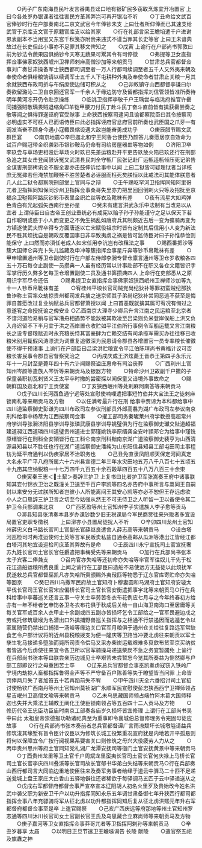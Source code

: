 <!-- { "loadSidebar": true } -->
　　○丙子广东南海县民叶发言番禺县迳口地有银矿民多窃取烹炼宜开冶置官  上曰今各处岁办银课者往往害民方革其弊岂可再开银冶不听
　　○丁丑命给文武百官俸钞时行在户部奏南北二京文武官今年俸钞未支  上曰仕者所仰俸而已其速支给武官于京库支文官于原籍官库支以给其家
　　○行在礼部言梁王瞻垍遣千户进谢恩表副本不当用宝又东宫千秋笺亦附赍来违式不谨当罪其长史等官  上曰王未谙典故过在长史但此小事亦不足罪其移文俾知之
　　○戊寅  上谕行在户部尚书郭敦曰前为钞法令蔬果园俱纳钞今天寒无蔬果可鬻其令有司停徵
　　○弗提等卫女直指挥佥事佛家奴狭西岷州卫禅师剌麻高僧沙加等来朝贡马
　　○甘肃总兵官都督佥事刘广奏甘肃操备军士狭西都司调至者一万人行都司续调至者五千人又外夷来朝及奉使命者俱给粮饷请以续调军士五千人下屯耕种外夷及奉使命者甘肃止关粮一月其余就狭西布政司折与布绢庶使边储可积从之
　　○己卯敕镇守山西都督李谦曰尔奏欲留潞沁二卫自京回还官军一千余人于缘边防守及留都指挥刘信管领皆准所奏待明年黄河冻开仍令赴京操练
　　○临洮卫指挥李敬千户王瑀尝与临洮府推官许罍同捕强贼敬瑀畏贼退缩角□羊铠甲腰刀付民丁赴斗民丁奋斗直前皆有擒获罍尝奏之敬等闻之惧得罪遂诬府官受赇事  上命狭西按察司逮问且谕都察院臣曰其令按察司必明虚实不可枉人已而语侍臣曰此必指挥诬府官忿府官前所奏也武臣国之爪牙一有调发当奋不顾身今遇小寇輙畏缩设遇大敌岂能奋勇成功乎
　　○庚辰腊节赐文武群臣宴
　　○南京地震○辛巳迤北和宁王阿鲁台使臣乃颜答儿奏愿居京自效命为试百户赐冠带金织袭彩币银钞鞍马仍命有司给房屋器皿等物如例
　　○济阳卫卒李玖尝与草场吏相殴后草场火时玖已先差运粮赴开平吏告玖放火陷已玖还行在刑部急追之其女击登闻鼓诉冤又武清县民刘全守甎厂民张记赴厂运甎适甎倾压死记弟告全谋害刑部拷讯全不服全妻亦击鼓伸诉给事中以闻  上曰二狱皆可疑理狱者当详核庶无冤抑若但淹禁加鞭棰不胜苦楚者必诬服而枉死矣朕恒以此戒法司其能体朕意者几人此二狱令都察院刑部堂上官同与之辩
　　○壬午赐呕罕河卫指挥同知阿里哥兀者卫指挥同知保同沙州卫指挥佥事桑哥失里亦力把里回回倒剌火只等及招抚至京福余卫鞑靼阿路灰钞彩币表里金织纻丝等衣及靴袜有差
　　○夜有流星大如鸡弹色青白有光起弧矢西南行至孙星
　　○癸未有建言洪武永乐中法制有当改易以从宜者  上谓侍臣曰自古帝王创业垂统必有成宪以贻子孙子孙能谨守之足以保天下若自作聪明或惑于小人而变更之不免生祸乱如唐府兵其制颇近古后一变为彍骑再变为方镇遂使武夫悍卒得专方面唐遂以亡宋赋役祖宗时皆有定制其后信用小人变为新法民不胜其烦扰自是朝政反覆国事日非卒致夷虏之祸是皆可监侍臣对曰子孙惟恭俭则能保守  上曰然而亦湏任老成人如宋任用李沆岂有改租法之事
　　○赐西番把沙等簇大国师仑奔完卜失儿监藏及申冲等簇指挥佥事星斤奔等钞币帛靴袜有差
　　○甲申增置通州等卫仓副使时行在户部左侍郎李昶专督仓廪言通州等卫仓岁收粮各四五十万石每仓止副使一员攒典一人虽有经历常以计事赴部不在职又各仓文籍皆识字军掌行历久弊多乞每卫仓增置副使二员及通书筭攒典四人  上命行在吏部悉从之原用识字军尽令还伍
　　○赐弗提卫女直指挥佥事佛家奴狭西岷州卫禅师沙加等九十一人钞币帛靴袜有差
　　○宥桂州平埌长官司贼党尚纪狄补等罪初蛮贼纪那狄鲁诈称土官率众劫掠贵州都司发兵擒之送京师其子弟尚纪狄补尝同恶逃不获至是悔罪自首愿改过复业纳赋总兵官都督萧授以闻  上曰首恶既就擒其属可宥况有悔过之意遂宥之命授抚谕之俾安业
○乙酉南京大理寺少卿吕升言江南之民运粮至北京者不谙河道险易稍与官军漕舟相遇势不能敌被其欺凌至吕梁则负米登岸俟船上洪又负入舟迟留不下半月宜于洪之西岸置仓收贮如平江伯所行事例令军船运载又言江南粮长之设专督粮赋近时永充粮长恃其富豪肆为亡赖交结有司承揽军需买办往往移已收粮米别用辄假风涛漂流为词重复追徵深为民患请令郡县各增置官一员专率粮长催徵使不得干预诸事  上谕行在户部臣曰吕梁洪贮粮宜令平江伯陈瑄尚书黄福计议可否粮长害民事令郡县官督察究治之
　　○丙戌庆成王济炫薨王晋恭王第四子永乐元年十一月封至是薨年四十有六讣闻赐祭谥庄惠命有司治丧葬
　　○广西利州土官知州岑颜等遣族人岑忻等来朝贡马及银器方物
　　○特命沙州卫故副千户撒的子保童袭职初瓦剌贤义王太平卒时撒的尝密探以闻保童又谙境外事故命之
　　○赐朝鲜国及迤北和宁王贡使宴
　　○丁亥狭西岷州等处剌麻阿南答等来朝贡马
　　○戊子四川长河西鱼通宁远等处宣慰使喃哩遣把事短竹伯并大宝法王之徒剌麻锁南札等来朝贡马及方物
　　○以任满考最升行在刑  给事中贾谅为本科都给事中四川道监察御史彭谦为四川布政司左参议刑部员外郎高翥为湖广布政司左参议南京刑科给事中杨荩为江西按察司佥事
　　○擢工部司务秦瓛莱州府学教授高超常州府学训导张昶济阳县学训导张璘武康县学训导姚璧俱为行在监察御史瓛交阯道超福建道昶江西道璘四川道璧贵州道进士郭瑾姚铣李原缙龚全安叶頴邓仑为给事中瑾铣原缙皆行在刑科全安頴皆行在工科仑南京刑科黜南京湖广道监察御史裴亨为山西清源县知县以不胜任也行在湖广道监察御史潘纯为山东阳信县知县工部屯田司主事程钫为延平府通判以伪疾家居不治职务也
　　○己丑免直隶凤阳顺天保定河间真定大名永平广平八府所属六十六州县宣德二年三年水灾田地五万八千八百七十五顷五十九亩其应纳税粮一十七万四千九百五十余石榖草四百五十八万八百三十余束
　　○庚寅秦王志＜土絜＞奏辞三护卫  上复书曰比者护卫军张嵩奏王府中诸事朕知其妄付锦衣卫治之既潼关卫送至千百户李凯等四名亦告府中事所言与嵩同王自嗣封以来安分无过朕所知者岂彼小人所能离间王其安心凯等亦必不恕但王存远虑欲  小人之口恳辞三护卫言之切至今姑强从然王不可无侍卫之人听留一卫以备使令其二护卫令兵部调来北京
　　○广西茗盈等州土官知州李子实遣族人李子愈等贡马
　　○漷县知县张清奏本县岁办课钞数少旧无税课局今军民商贾往来兴贩者多宜设局置官吏职专徵税
　　上曰漷亦小县置局徒扰人不听
　　○辛卯四川龙州土官知州薛忠义白马路长官司土官副长官薛继良遣舍人薛志高等来朝贡马
　　○设白塔河巡检司时两淮运使何士英等言军民贩卖私盐自通泰高邮从瓜洲等港出江皆经江都白塔河其地宜设巡检司庶革其弊故有是命
　　○壬辰四川永宁宣抚司土官宣抚奢苏九姓长官司土官长官任爵遣把事梅受先等来朝贡马
　　○加行在兵部尚书张本太子宾客二俸兼支
　　○召内官亦失哈等还初命亦失哈等率官军往奴儿干先于松花江造船运粮所费良重  上闻之谕行在工部臣曰造船不易使远方无益徒以此烦扰军民遂敕总兵官都督巫凯凡亦失哈所赍颁赐外夷叚匹等物悉于辽东官库寄贮命亦失哈等回京
　　○癸巳四川乌撒军民府故土官知府卜穆妻圆和马湖府土官知府安璇太平伐长官司王官长官宋应偏桥长官司土官长官安衡遣把事宇北等来朝贡马○行在兵科给事中李蕃巡关还言五事一守关士卒劳苦冬衣布花例应七月与之今年终春初方给亦有一年不给者乞申饬各卫冬衣布花俱于秋成后关给一自山海卫南海口至居庸等关每关官军或百余人衣甲止十余副或四五副亦皆损坏乞令工部给之一官军畏避边戍之劳或托修筑墩堠为名潜出口外擒捕野兽巡关指挥与之相通不行禁遏因而逃遁乞令以家属随营仍禁出口捕猎一汤峪等缘边关口官军月粮俱于通州仓关给往复路远军常缺食乞令户部计议将附近州县税粮拨支为便一隆庆等卫路当冲要北虏往来朝贡以军士孳生牝马接递多堕胎而毙所司责令偿马又采办柴炭运载艰难多裒歛布货至京买纳贫者皆逃今后虏使往来宜令各卫所以官军骑操马递送柴炭不急之务宜暂蠲免  上谕行在兵部尚书张本等曰朕尝亲历边城见士卒艰苦未尝暂忘今览其所奏益为恻然卿与户部工部即议行之毋重困苦士卒
　　○辽东总兵官都督佥事巫凯奏虏寇窃入铁岭广宁境内劫掠人畜都指挥鲁得金声等不严守备百户陈善等失于瞭望皆当问罪  上命皆罚俸两月失了者加笞五十若再蹈前失不宥
　　○甲午四川天全六番招讨司土官招讨使杨钦广西南丹等州土官知州莫祯湖广永顺军民宣慰使彭忠狭西西宁卫禅师领占星吉岷州卫高僧文瑜等来朝贡马
　　○乙未乌思藏国师领占端竹阿木葛大国师释迦也失并大乘法王辅教王阐化王使臣锁南领占等五百四十二人贡马及方物
　　○修历代帝王忠臣功臣庙时南京工部奏各庙岁久损坏皆宜修理  上谓行在工部尚书吴中曰此  太祖皇帝崇德报功勒诸祀典至为重事即令襄城伯总督修理务令完固毋徒应故事
　　○行在兵部尚书张本奏前者总兵官都督谭广言雨潦颓坏长城墩隘请益兵修筑浚其壕堑有旨令臣计议臣以为修筑长城工役繁重况宣府犹是内地若开平孤悬则将何以保障宜令广按行阅视果系要害关口则修筑之毋兴大役疲劳人力从之
　　○丙申贵州思州等府土官同知党礼湖广龙潭安抚司等衙门土官安抚黄景中等来朝贡马
　　○丁酉贵州龙里等卫土官千户周斌龙里蛮夷长官司土官长官何庆禄上马桥长官司土官长官李庆四川叠溪等长官司故长官郁书华弟白失结等来朝贡马○行在兵部奏山西行都司言大同临边重地使臣往来及奏军务事者给绎于道云中驿马二十匹不足递送瓮城上盘王家庄大白香山五驿地僻往还者稀欲于每驿调马五匹于云中驿递送从之
　　○戊戌右军都督府都督佥事严宣卒宣本辽阳胡人初名火里歹及贵始改今姓名洪武中袭父职为新安卫千户以功升指挥同知永乐五年调甘肃备御七年升狭西行都司都指挥佥事八年充骠骑将军从征北虏以功升都指挥同知后复从征北虏洪熙元年升右军都督府都督佥事至是卒  上遣官赐祭
　　○己亥广西庆远等府那地等州土官知州罗志通等四川沐川长官司女土官副长官王氏及乌思藏合立麻尚师等来朝贡马及方物
　　○庚子嘉河等卫女直指挥佥事莽哥兀者等卫指挥阿剌孙等来朝贡马
　　○辛丑岁暮享  太庙
　　○以明日正旦节遣卫王瞻埏谒告  长陵  献陵
　　○遣官祭五祀及旗纛之神
